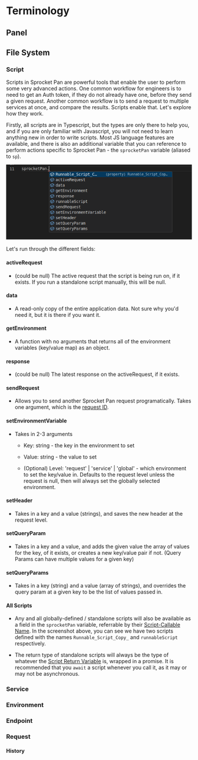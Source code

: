 # Terminology

## Panel

## File System

### Script

Scripts in Sprocket Pan are powerful tools that enable the user to perform some very advanced actions. One common workflow for engineers is to need to get an Auth token, if they do not already have one, before they send a given request. Another common workflow is to send a request to multiple services at once, and compare the results. Scripts enable that. Let's explore how they work.

Firstly, all scripts are in Typescript, but the types are only there to help you, and if you are only familiar with Javascript, you will not need to learn anything new in order to write scripts. Most JS language features are available, and there is also an additional variable that you can reference to perform actions specific to Sprocket Pan - the `sprocketPan` variable (aliased to `sp`).

![Sprocket Pan Variable Fields](../assets/images/terminology/scripts-sp-dropdown.png)

Let's run through the different fields:

#### activeRequest

 * (could be null) The active request that the script is being run on, if it exists. If you run a standalone script manually, this will be null.

#### data

 * A read-only copy of the entire application data. Not sure why you'd need it, but it is there if you want it.

#### getEnvironment

 * A function with no arguments that returns all of the environment variables (key/value map) as an object.

#### response

 * (could be null) The latest response on the activeRequest, if it exists.

#### sendRequest

 * Allows you to send another Sprocket Pan request programatically. Takes one argument, which is the [request ID](../panels/#gitrequestid).

#### setEnvironmentVariable

* Takes in 2-3 arguments
  
    * Key: string - the key in the environment to set

    * Value: string - the value to set

    * (Optional) Level: 'request' | 'service' | 'global' - which environment to set the key/value in. Defaults to the request level unless the request is null, then will always set the globally selected environment.

#### setHeader

 * Takes in a key and a value (strings), and saves the new header at the request level.

#### setQueryParam

 * Takes in a key and a value, and adds the given value the array of values for the key, of it exists, or creates a new key/value pair if not. (Query Params can have multiple values for a given key)

#### setQueryParams

 * Takes in a key (string) and a value (array of strings), and overrides the query param at a given key to be the list of values passed in.

#### All Scripts

 * Any and all globally-defined / standalone scripts will also be available as a field in the `sprocketPan` variable, referrable by their [Script-Callable Name](../panels/#scriptcallablename). In the screenshot above, you can see we have two scripts defined with the names `Runnable_Script_Copy_` and `runnableScript` respectively.

 * The return type of standalone scripts will always be the type of whatever the [Script Return Variable](../panels/#scriptreturnvariable) is, wrapped in a promise. It is recommended that you `await` a script whenever you call it, as it may or may not be asynchronous.

### Service

### Environment

### Endpoint

### Request

#### History
